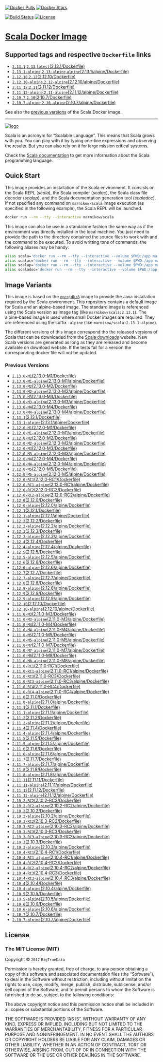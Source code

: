 [![Docker Pulls](https://img.shields.io/docker/pulls/marnikow/scala.svg)](https://hub.docker.com/r/marnikow/scala/)
[![Docker Stars](https://img.shields.io/docker/stars/marnikow/scala.svg)](https://hub.docker.com/r/marnikow/scala/)

[![Build Status](https://travis-ci.com/marnikow/docker-scala.svg?branch=master)](https://travis-ci.com/marnikow/docker-scala)
[![License](https://img.shields.io/github/license/marnikow/docker-scala.svg)](https://raw.githubusercontent.com/marnikow/docker-scala/master/LICENSE)

# [Scala Docker Image](https://hub.docker.com/r/marnikow/scala/)

## Supported tags and respective `Dockerfile` links
- [`2.13.1`,`2.13`,`latest`(2.13.1/Dockerfile)](https://github.com/marnikow/docker-scala/blob/master/2.13.1/Dockerfile)
- [`2.13.1-alpine`,`2.13-alpine`,`alpine`(2.13.1/alpine/Dockerfile)](https://github.com/marnikow/docker-scala/blob/master/2.13.1/alpine/Dockerfile)
- [`2.12.10`,`2.12`(2.12.10/Dockerfile)](https://github.com/marnikow/docker-scala/blob/master/2.12.10/Dockerfile)
- [`2.12.10-alpine`,`2.12-alpine`(2.12.10/alpine/Dockerfile)](https://github.com/marnikow/docker-scala/blob/master/2.12.10/alpine/Dockerfile)
- [`2.11.12`,`2.11`(2.11.12/Dockerfile)](https://github.com/marnikow/docker-scala/blob/master/2.11.12/Dockerfile)
- [`2.11.12-alpine`,`2.11-alpine`(2.11.12/alpine/Dockerfile)](https://github.com/marnikow/docker-scala/blob/master/2.11.12/alpine/Dockerfile)
- [`2.10.7`,`2.10`(2.10.7/Dockerfile)](https://github.com/marnikow/docker-scala/blob/master/2.10.7/Dockerfile)
- [`2.10.7-alpine`,`2.10-alpine`(2.10.7/alpine/Dockerfile)](https://github.com/marnikow/docker-scala/blob/master/2.10.7/alpine/Dockerfile)

See also the [previous versions](#previous-versions) of the Scala Docker image.

---

[![logo](https://raw.githubusercontent.com/marnikow/docker-scala/master/logo.png)](http://scala-lang.org)

Scala is an acronym for “Scalable Language”. This means that Scala grows with you. You can play with it by typing one-line expressions and observing the results. But you can also rely on it for large mission critical systems.

Check the [Scala documentation](http://docs.scala-lang.org/) to get more information about the Scala programming language.

## Quick Start
This image provides an installation of the Scala environment. It consists on the Scala REPL (*scala*), the Scala compiler (*scalac*), the Scala class file decoder (*scalap*), and the Scala documentation generation tool (*scaladoc*). If not specified any command on `marnikow/scala` image execution (as specified in the following example), the Scala REPL will be launched.

```sh
docker run --rm --tty --interactive marnikow/scala
```

This image can also be use in a standalone fashion the same way as if the environment was directly installed in the local machine. You just need to provide the path to the directory contained the source files to work with and the command to be executed. To avoid writting tons of commands, the following aliases may be handy:

```sh
alias scala='docker run --rm --tty --interactive --volume $PWD:/app marnikow/scala'
alias scalac='docker run --rm --tty --interactive --volume $PWD:/app marnikow/scala scalac'
alias scalap='docker run --rm --tty --interactive --volume $PWD:/app marnikow/scala scalap'
alias scaladoc='docker run --rm --tty --interactive --volume $PWD:/app marnikow/scala scaladoc'
```

## Image Variants
This image is based on the [`openjdk:8`](https://hub.docker.com/_/openjdk/) image to provide the Java installation required by the Scala environment. This repository contains a default image for Scala and an alpine-based image. The standard image is referenced using the Scala version as image tag (like `marnikow/scala:2.13.1`). The alpine-based image is used where small Docker images are required. They are referenced using the suffix `-alpine` (like `marnikow/scala:2.13.1-alpine`).

The different versions of this image correspond tho the released versions of Scala that can be downloaded from the [Scala downloads](http://scala-lang.org/download/all.html) website. New Scala versions are generated as long as they are released and become available on download website.
If the tests fail for a version the corresponding docker file will not be updated.

### Previous Versions
- [`2.13.0-M1`(2.13.0-M1/Dockerfile)](https://github.com/marnikow/docker-scala/blob/master/2.13.0-M1/Dockerfile)
- [`2.13.0-M1-alpine`(2.13.0-M1/alpine/Dockerfile)](https://github.com/marnikow/docker-scala/blob/master/2.13.0-M1/alpine/Dockerfile)
- [`2.13.0-M2`(2.13.0-M2/Dockerfile)](https://github.com/marnikow/docker-scala/blob/master/2.13.0-M2/Dockerfile)
- [`2.13.0-M2-alpine`(2.13.0-M2/alpine/Dockerfile)](https://github.com/marnikow/docker-scala/blob/master/2.13.0-M2/alpine/Dockerfile)
- [`2.13.0-M3`(2.13.0-M3/Dockerfile)](https://github.com/marnikow/docker-scala/blob/master/2.13.0-M3/Dockerfile)
- [`2.13.0-M3-alpine`(2.13.0-M3/alpine/Dockerfile)](https://github.com/marnikow/docker-scala/blob/master/2.13.0-M3/alpine/Dockerfile)
- [`2.13.0-M4`(2.13.0-M4/Dockerfile)](https://github.com/marnikow/docker-scala/blob/master/2.13.0-M4/Dockerfile)
- [`2.13.0-M4-alpine`(2.13.0-M4/alpine/Dockerfile)](https://github.com/marnikow/docker-scala/blob/master/2.13.0-M4/alpine/Dockerfile)
- [`2.13.1`(2.13.1/Dockerfile)](https://github.com/marnikow/docker-scala/blob/master/2.13.1/Dockerfile)
- [`2.13.1-alpine`(2.13.1/alpine/Dockerfile)](https://github.com/marnikow/docker-scala/blob/master/2.13.1/alpine/Dockerfile)
- [`2.12.0-M1`(2.12.0-M1/Dockerfile)](https://github.com/marnikow/docker-scala/blob/master/2.12.0-M1/Dockerfile)
- [`2.12.0-M1-alpine`(2.12.0-M1/alpine/Dockerfile)](https://github.com/marnikow/docker-scala/blob/master/2.12.0-M1/alpine/Dockerfile)
- [`2.12.0-M2`(2.12.0-M2/Dockerfile)](https://github.com/marnikow/docker-scala/blob/master/2.12.0-M2/Dockerfile)
- [`2.12.0-M2-alpine`(2.12.0-M2/alpine/Dockerfile)](https://github.com/marnikow/docker-scala/blob/master/2.12.0-M2/alpine/Dockerfile)
- [`2.12.0-M3`(2.12.0-M3/Dockerfile)](https://github.com/marnikow/docker-scala/blob/master/2.12.0-M3/Dockerfile)
- [`2.12.0-M3-alpine`(2.12.0-M3/alpine/Dockerfile)](https://github.com/marnikow/docker-scala/blob/master/2.12.0-M3/alpine/Dockerfile)
- [`2.12.0-M4`(2.12.0-M4/Dockerfile)](https://github.com/marnikow/docker-scala/blob/master/2.12.0-M4/Dockerfile)
- [`2.12.0-M4-alpine`(2.12.0-M4/alpine/Dockerfile)](https://github.com/marnikow/docker-scala/blob/master/2.12.0-M4/alpine/Dockerfile)
- [`2.12.0-M5`(2.12.0-M5/Dockerfile)](https://github.com/marnikow/docker-scala/blob/master/2.12.0-M5/Dockerfile)
- [`2.12.0-M5-alpine`(2.12.0-M5/alpine/Dockerfile)](https://github.com/marnikow/docker-scala/blob/master/2.12.0-M5/alpine/Dockerfile)
- [`2.12.0-RC1`(2.12.0-RC1/Dockerfile)](https://github.com/marnikow/docker-scala/blob/master/2.12.0-RC1/Dockerfile)
- [`2.12.0-RC1-alpine`(2.12.0-RC1/alpine/Dockerfile)](https://github.com/marnikow/docker-scala/blob/master/2.12.0-RC1/alpine/Dockerfile)
- [`2.12.0-RC2`(2.12.0-RC2/Dockerfile)](https://github.com/marnikow/docker-scala/blob/master/2.12.0-RC2/Dockerfile)
- [`2.12.0-RC2-alpine`(2.12.0-RC2/alpine/Dockerfile)](https://github.com/marnikow/docker-scala/blob/master/2.12.0-RC2/alpine/Dockerfile)
- [`2.12.0`(2.12.0/Dockerfile)](https://github.com/marnikow/docker-scala/blob/master/2.12.0/Dockerfile)
- [`2.12.0-alpine`(2.12.0/alpine/Dockerfile)](https://github.com/marnikow/docker-scala/blob/master/2.12.0/alpine/Dockerfile)
- [`2.12.1`(2.12.1/Dockerfile)](https://github.com/marnikow/docker-scala/blob/master/2.12.1/Dockerfile)
- [`2.12.1-alpine`(2.12.1/alpine/Dockerfile)](https://github.com/marnikow/docker-scala/blob/master/2.12.1/alpine/Dockerfile)
- [`2.12.2`(2.12.2/Dockerfile)](https://github.com/marnikow/docker-scala/blob/master/2.12.2/Dockerfile)
- [`2.12.2-alpine`(2.12.2/alpine/Dockerfile)](https://github.com/marnikow/docker-scala/blob/master/2.12.2/alpine/Dockerfile)
- [`2.12.3`(2.12.3/Dockerfile)](https://github.com/marnikow/docker-scala/blob/master/2.12.3/Dockerfile)
- [`2.12.3-alpine`(2.12.3/alpine/Dockerfile)](https://github.com/marnikow/docker-scala/blob/master/2.12.3/alpine/Dockerfile)
- [`2.12.4`(2.12.4/Dockerfile)](https://github.com/marnikow/docker-scala/blob/master/2.12.4/Dockerfile)
- [`2.12.4-alpine`(2.12.4/alpine/Dockerfile)](https://github.com/marnikow/docker-scala/blob/master/2.12.4/alpine/Dockerfile)
- [`2.12.5`(2.12.5/Dockerfile)](https://github.com/marnikow/docker-scala/blob/master/2.12.5/Dockerfile)
- [`2.12.5-alpine`(2.12.5/alpine/Dockerfile)](https://github.com/marnikow/docker-scala/blob/master/2.12.5/alpine/Dockerfile)
- [`2.12.6`(2.12.6/Dockerfile)](https://github.com/marnikow/docker-scala/blob/master/2.12.6/Dockerfile)
- [`2.12.6-alpine`(2.12.6/alpine/Dockerfile)](https://github.com/marnikow/docker-scala/blob/master/2.12.6/alpine/Dockerfile)
- [`2.12.7`(2.12.7/Dockerfile)](https://github.com/marnikow/docker-scala/blob/master/2.12.7/Dockerfile)
- [`2.12.7-alpine`(2.12.7/alpine/Dockerfile)](https://github.com/marnikow/docker-scala/blob/master/2.12.7/alpine/Dockerfile)
- [`2.12.8`(2.12.8/Dockerfile)](https://github.com/marnikow/docker-scala/blob/master/2.12.8/Dockerfile)
- [`2.12.8-alpine`(2.12.8/alpine/Dockerfile)](https://github.com/marnikow/docker-scala/blob/master/2.12.8/alpine/Dockerfile)
- [`2.12.9`(2.12.9/Dockerfile)](https://github.com/marnikow/docker-scala/blob/master/2.12.9/Dockerfile)
- [`2.12.9-alpine`(2.12.9/alpine/Dockerfile)](https://github.com/marnikow/docker-scala/blob/master/2.12.9/alpine/Dockerfile)
- [`2.12.10`(2.12.10/Dockerfile)](https://github.com/marnikow/docker-scala/blob/master/2.12.10/Dockerfile)
- [`2.12.10-alpine`(2.12.10/alpine/Dockerfile)](https://github.com/marnikow/docker-scala/blob/master/2.12.10/alpine/Dockerfile)
- [`2.11.0-M3`(2.11.0-M3/Dockerfile)](https://github.com/marnikow/docker-scala/blob/master/2.11.0-M3/Dockerfile)
- [`2.11.0-M3-alpine`(2.11.0-M3/alpine/Dockerfile)](https://github.com/marnikow/docker-scala/blob/master/2.11.0-M3/alpine/Dockerfile)
- [`2.11.0-M4`(2.11.0-M4/Dockerfile)](https://github.com/marnikow/docker-scala/blob/master/2.11.0-M4/Dockerfile)
- [`2.11.0-M4-alpine`(2.11.0-M4/alpine/Dockerfile)](https://github.com/marnikow/docker-scala/blob/master/2.11.0-M4/alpine/Dockerfile)
- [`2.11.0-M5`(2.11.0-M5/Dockerfile)](https://github.com/marnikow/docker-scala/blob/master/2.11.0-M5/Dockerfile)
- [`2.11.0-M5-alpine`(2.11.0-M5/alpine/Dockerfile)](https://github.com/marnikow/docker-scala/blob/master/2.11.0-M5/alpine/Dockerfile)
- [`2.11.0-M7`(2.11.0-M7/Dockerfile)](https://github.com/marnikow/docker-scala/blob/master/2.11.0-M7/Dockerfile)
- [`2.11.0-M7-alpine`(2.11.0-M7/alpine/Dockerfile)](https://github.com/marnikow/docker-scala/blob/master/2.11.0-M7/alpine/Dockerfile)
- [`2.11.0-M8`(2.11.0-M8/Dockerfile)](https://github.com/marnikow/docker-scala/blob/master/2.11.0-M8/Dockerfile)
- [`2.11.0-M8-alpine`(2.11.0-M8/alpine/Dockerfile)](https://github.com/marnikow/docker-scala/blob/master/2.11.0-M8/alpine/Dockerfile)
- [`2.11.0-RC1`(2.11.0-RC1/Dockerfile)](https://github.com/marnikow/docker-scala/blob/master/2.11.0-RC1/Dockerfile)
- [`2.11.0-RC1-alpine`(2.11.0-RC1/alpine/Dockerfile)](https://github.com/marnikow/docker-scala/blob/master/2.11.0-RC1/alpine/Dockerfile)
- [`2.11.0-RC3`(2.11.0-RC3/Dockerfile)](https://github.com/marnikow/docker-scala/blob/master/2.11.0-RC3/Dockerfile)
- [`2.11.0-RC3-alpine`(2.11.0-RC3/alpine/Dockerfile)](https://github.com/marnikow/docker-scala/blob/master/2.11.0-RC3/alpine/Dockerfile)
- [`2.11.0-RC4`(2.11.0-RC4/Dockerfile)](https://github.com/marnikow/docker-scala/blob/master/2.11.0-RC4/Dockerfile)
- [`2.11.0-RC4-alpine`(2.11.0-RC4/alpine/Dockerfile)](https://github.com/marnikow/docker-scala/blob/master/2.11.0-RC4/alpine/Dockerfile)
- [`2.11.0`(2.11.0/Dockerfile)](https://github.com/marnikow/docker-scala/blob/master/2.11.0/Dockerfile)
- [`2.11.0-alpine`(2.11.0/alpine/Dockerfile)](https://github.com/marnikow/docker-scala/blob/master/2.11.0/alpine/Dockerfile)
- [`2.11.1`(2.11.1/Dockerfile)](https://github.com/marnikow/docker-scala/blob/master/2.11.1/Dockerfile)
- [`2.11.1-alpine`(2.11.1/alpine/Dockerfile)](https://github.com/marnikow/docker-scala/blob/master/2.11.1/alpine/Dockerfile)
- [`2.11.2`(2.11.2/Dockerfile)](https://github.com/marnikow/docker-scala/blob/master/2.11.2/Dockerfile)
- [`2.11.2-alpine`(2.11.2/alpine/Dockerfile)](https://github.com/marnikow/docker-scala/blob/master/2.11.2/alpine/Dockerfile)
- [`2.11.4`(2.11.4/Dockerfile)](https://github.com/marnikow/docker-scala/blob/master/2.11.4/Dockerfile)
- [`2.11.4-alpine`(2.11.4/alpine/Dockerfile)](https://github.com/marnikow/docker-scala/blob/master/2.11.4/alpine/Dockerfile)
- [`2.11.5`(2.11.5/Dockerfile)](https://github.com/marnikow/docker-scala/blob/master/2.11.5/Dockerfile)
- [`2.11.5-alpine`(2.11.5/alpine/Dockerfile)](https://github.com/marnikow/docker-scala/blob/master/2.11.5/alpine/Dockerfile)
- [`2.11.6`(2.11.6/Dockerfile)](https://github.com/marnikow/docker-scala/blob/master/2.11.6/Dockerfile)
- [`2.11.6-alpine`(2.11.6/alpine/Dockerfile)](https://github.com/marnikow/docker-scala/blob/master/2.11.6/alpine/Dockerfile)
- [`2.11.7`(2.11.7/Dockerfile)](https://github.com/marnikow/docker-scala/blob/master/2.11.7/Dockerfile)
- [`2.11.7-alpine`(2.11.7/alpine/Dockerfile)](https://github.com/marnikow/docker-scala/blob/master/2.11.7/alpine/Dockerfile)
- [`2.11.8`(2.11.8/Dockerfile)](https://github.com/marnikow/docker-scala/blob/master/2.11.8/Dockerfile)
- [`2.11.8-alpine`(2.11.8/alpine/Dockerfile)](https://github.com/marnikow/docker-scala/blob/master/2.11.8/alpine/Dockerfile)
- [`2.11.11`(2.11.11/Dockerfile)](https://github.com/marnikow/docker-scala/blob/master/2.11.11/Dockerfile)
- [`2.11.11-alpine`(2.11.11/alpine/Dockerfile)](https://github.com/marnikow/docker-scala/blob/master/2.11.11/alpine/Dockerfile)
- [`2.11.12`(2.11.12/Dockerfile)](https://github.com/marnikow/docker-scala/blob/master/2.11.12/Dockerfile)
- [`2.11.12-alpine`(2.11.12/alpine/Dockerfile)](https://github.com/marnikow/docker-scala/blob/master/2.11.12/alpine/Dockerfile)
- [`2.10.2-RC2`(2.10.2-RC2/Dockerfile)](https://github.com/marnikow/docker-scala/blob/master/2.10.2-RC2/Dockerfile)
- [`2.10.2-RC2-alpine`(2.10.2-RC2/alpine/Dockerfile)](https://github.com/marnikow/docker-scala/blob/master/2.10.2-RC2/alpine/Dockerfile)
- [`2.10.2`(2.10.2/Dockerfile)](https://github.com/marnikow/docker-scala/blob/master/2.10.2/Dockerfile)
- [`2.10.2-alpine`(2.10.2/alpine/Dockerfile)](https://github.com/marnikow/docker-scala/blob/master/2.10.2/alpine/Dockerfile)
- [`2.10.3-RC2`(2.10.3-RC2/Dockerfile)](https://github.com/marnikow/docker-scala/blob/master/2.10.3-RC2/Dockerfile)
- [`2.10.3-RC2-alpine`(2.10.3-RC2/alpine/Dockerfile)](https://github.com/marnikow/docker-scala/blob/master/2.10.3-RC2/alpine/Dockerfile)
- [`2.10.3-RC3`(2.10.3-RC3/Dockerfile)](https://github.com/marnikow/docker-scala/blob/master/2.10.3-RC3/Dockerfile)
- [`2.10.3-RC3-alpine`(2.10.3-RC3/alpine/Dockerfile)](https://github.com/marnikow/docker-scala/blob/master/2.10.3-RC3/alpine/Dockerfile)
- [`2.10.3`(2.10.3/Dockerfile)](https://github.com/marnikow/docker-scala/blob/master/2.10.3/Dockerfile)
- [`2.10.3-alpine`(2.10.3/alpine/Dockerfile)](https://github.com/marnikow/docker-scala/blob/master/2.10.3/alpine/Dockerfile)
- [`2.10.4-RC1`(2.10.4-RC1/Dockerfile)](https://github.com/marnikow/docker-scala/blob/master/2.10.4-RC1/Dockerfile)
- [`2.10.4-RC1-alpine`(2.10.4-RC1/alpine/Dockerfile)](https://github.com/marnikow/docker-scala/blob/master/2.10.4-RC1/alpine/Dockerfile)
- [`2.10.4-RC2`(2.10.4-RC2/Dockerfile)](https://github.com/marnikow/docker-scala/blob/master/2.10.4-RC2/Dockerfile)
- [`2.10.4-RC2-alpine`(2.10.4-RC2/alpine/Dockerfile)](https://github.com/marnikow/docker-scala/blob/master/2.10.4-RC2/alpine/Dockerfile)
- [`2.10.4-RC3`(2.10.4-RC3/Dockerfile)](https://github.com/marnikow/docker-scala/blob/master/2.10.4-RC3/Dockerfile)
- [`2.10.4-RC3-alpine`(2.10.4-RC3/alpine/Dockerfile)](https://github.com/marnikow/docker-scala/blob/master/2.10.4-RC3/alpine/Dockerfile)
- [`2.10.4`(2.10.4/Dockerfile)](https://github.com/marnikow/docker-scala/blob/master/2.10.4/Dockerfile)
- [`2.10.4-alpine`(2.10.4/alpine/Dockerfile)](https://github.com/marnikow/docker-scala/blob/master/2.10.4/alpine/Dockerfile)
- [`2.10.5`(2.10.5/Dockerfile)](https://github.com/marnikow/docker-scala/blob/master/2.10.5/Dockerfile)
- [`2.10.5-alpine`(2.10.5/alpine/Dockerfile)](https://github.com/marnikow/docker-scala/blob/master/2.10.5/alpine/Dockerfile)
- [`2.10.6`(2.10.6/Dockerfile)](https://github.com/marnikow/docker-scala/blob/master/2.10.6/Dockerfile)
- [`2.10.6-alpine`(2.10.6/alpine/Dockerfile)](https://github.com/marnikow/docker-scala/blob/master/2.10.6/alpine/Dockerfile)
- [`2.10.7`(2.10.7/Dockerfile)](https://github.com/marnikow/docker-scala/blob/master/2.10.7/Dockerfile)
- [`2.10.7-alpine`(2.10.7/alpine/Dockerfile)](https://github.com/marnikow/docker-scala/blob/master/2.10.7/alpine/Dockerfile)


## License

### The MIT License (MIT)

Copyright © `2017` `BigTrueData`

Permission is hereby granted, free of charge, to any person obtaining a
copy of this software and associated documentation files (the
“Software”), to deal in the Software without restriction, including
without limitation the rights to use, copy, modify, merge, publish,
distribute, sublicense, and/or sell copies of the Software, and to
permit persons to whom the Software is furnished to do so, subject to
the following conditions:

The above copyright notice and this permission notice shall be included
in all copies or substantial portions of the Software.

THE SOFTWARE IS PROVIDED “AS IS”, WITHOUT WARRANTY OF ANY KIND, EXPRESS
OR IMPLIED, INCLUDING BUT NOT LIMITED TO THE WARRANTIES OF
MERCHANTABILITY, FITNESS FOR A PARTICULAR PURPOSE AND NONINFRINGEMENT.
IN NO EVENT SHALL THE AUTHORS OR COPYRIGHT HOLDERS BE LIABLE FOR ANY
CLAIM, DAMAGES OR OTHER LIABILITY, WHETHER IN AN ACTION OF CONTRACT,
TORT OR OTHERWISE, ARISING FROM, OUT OF OR IN CONNECTION WITH THE
SOFTWARE OR THE USE OR OTHER DEALINGS IN THE SOFTWARE.

